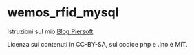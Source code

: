 # wemos_rfid_mysql

Istruzioni sul mio [Blog Piersoft](http://www.piersoft.it/arduino-e-mysqlphp-minitutorial/)

Licenza sui contenuti in CC-BY-SA, sul codice php e .ino è MIT.
